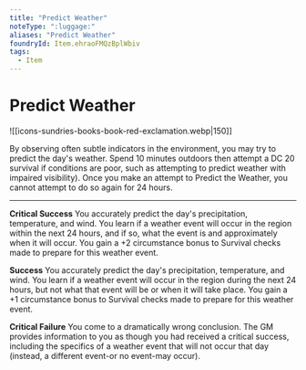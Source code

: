 ```yaml
---
title: "Predict Weather"
noteType: ":luggage:"
aliases: "Predict Weather"
foundryId: Item.ehraoFMQzBplWbiv
tags:
  - Item
---
```


# Predict Weather
![[icons-sundries-books-book-red-exclamation.webp|150]]

By observing often subtle indicators in the environment, you may try to predict the day's weather. Spend 10 minutes outdoors then attempt a DC 20 survival if conditions are poor, such as attempting to predict weather with impaired visibility). Once you make an attempt to Predict the Weather, you cannot attempt to do so again for 24 hours.

* * *

**Critical Success** You accurately predict the day's precipitation, temperature, and wind. You learn if a weather event will occur in the region within the next 24 hours, and if so, what the event is and approximately when it will occur. You gain a +2 circumstance bonus to Survival checks made to prepare for this weather event.

**Success** You accurately predict the day's precipitation, temperature, and wind. You learn if a weather event will occur in the region during the next 24 hours, but not what that event will be or when it will take place. You gain a +1 circumstance bonus to Survival checks made to prepare for this weather event.

**Critical Failure** You come to a dramatically wrong conclusion. The GM provides information to you as though you had received a critical success, including the specifics of a weather event that will not occur that day (instead, a different event-or no event-may occur).
